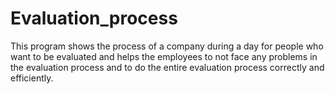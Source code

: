 # Evaluation_process
This program shows the process of a company during a day for people who want to be evaluated and helps the employees to not face any problems in the evaluation process and to do the entire evaluation process correctly and efficiently.
